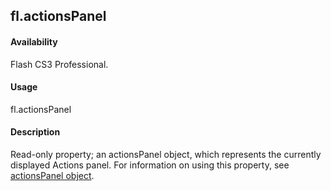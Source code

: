 ## fl.actionsPanel

#### Availability

Flash CS3 Professional.

#### Usage

fl.actionsPanel

#### Description

Read-only property; an actionsPanel object, which represents the currently displayed Actions panel. For information on using this property, see [actionsPanel object](../actionsPanel_object/actionsPanel_summary.md).
